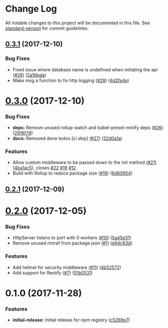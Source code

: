 # Change Log

All notable changes to this project will be documented in this file. See [standard-version](https://github.com/conventional-changelog/standard-version) for commit guidelines.

<a name="0.3.1"></a>
## [0.3.1](https://github.com/popcorn-official/pop-api/compare/v0.3.0...v0.3.1) (2017-12-10)


### Bug Fixes

* Fixed issue where database name is undefined when initiating the api ([#28](https://github.com/popcorn-official/pop-api/issues/28)) ([2a16bda](https://github.com/popcorn-official/pop-api/commit/2a16bda))
* Make msg a function to fix http logging ([#29](https://github.com/popcorn-official/pop-api/issues/29)) ([4d2fa4e](https://github.com/popcorn-official/pop-api/commit/4d2fa4e))



<a name="0.3.0"></a>
# [0.3.0](https://github.com/popcorn-official/pop-api/compare/v0.2.1...v0.3.0) (2017-12-10)


### Bug Fixes

* **deps:** Remove unused rollup-watch and babel-preset-minify deps ([#26](https://github.com/popcorn-official/pop-api/issues/26)) ([2916f79](https://github.com/popcorn-official/pop-api/commit/2916f79))
* **docs:** Removed done todos [ci skip] ([#27](https://github.com/popcorn-official/pop-api/issues/27)) ([32d0a1a](https://github.com/popcorn-official/pop-api/commit/32d0a1a))


### Features

* Allow custom middleware to be passed down to the init method ([#21](https://github.com/popcorn-official/pop-api/issues/21)) ([4ba1ac5](https://github.com/popcorn-official/pop-api/commit/4ba1ac5)), closes [#22](https://github.com/popcorn-official/pop-api/issues/22) [#19](https://github.com/popcorn-official/pop-api/issues/19) [#12](https://github.com/popcorn-official/pop-api/issues/12)
* Build with Rollup to reduce package size ([#19](https://github.com/popcorn-official/pop-api/issues/19)) ([6d60954](https://github.com/popcorn-official/pop-api/commit/6d60954))



<a name="0.2.1"></a>
## [0.2.1](https://github.com/popcorn-official/pop-api/compare/v0.2.0...v0.2.1) (2017-12-09)



<a name="0.2.0"></a>
# [0.2.0](https://github.com/popcorn-official/pop-api/compare/v0.1.0...v0.2.0) (2017-12-05)


### Bug Fixes

* HttpServer listens to port with 0 workers ([#10](https://github.com/popcorn-official/pop-api/issues/10)) ([5a45e31](https://github.com/popcorn-official/pop-api/commit/5a45e31))
* Remove unused rimraf from package.json ([#1](https://github.com/popcorn-official/pop-api/issues/1)) ([e64c63d](https://github.com/popcorn-official/pop-api/commit/e64c63d))


### Features

* Add helmet for security middleware ([#11](https://github.com/popcorn-official/pop-api/issues/11)) ([4b52572](https://github.com/popcorn-official/pop-api/commit/4b52572))
* Add support for Restify ([#7](https://github.com/popcorn-official/pop-api/issues/7)) ([01b0531](https://github.com/popcorn-official/pop-api/commit/01b0531))



<a name="0.1.0"></a>
# 0.1.0 (2017-11-28)


### Features

* **initial-release:** Initial release for npm registry ([c5269e7](https://github.com/popcorn-official/pop-api/commit/c5269e7))
